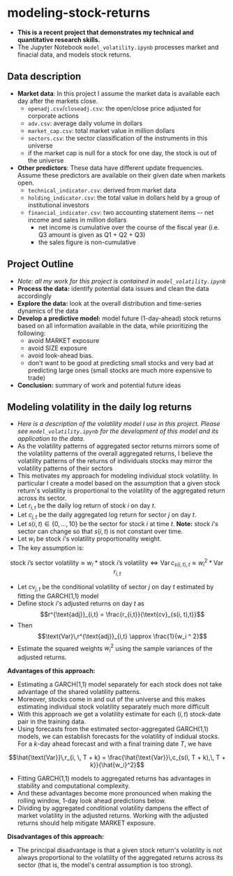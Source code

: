 # modeling-stock-returns

- **This is a recent project that demonstrates my technical and quantitative research skills.**
- The Jupyter Notebook `model_volatility.ipynb` processes market and finacial data, and models stock returns.

## Data description

- **Market data**: In this project I assume the market data is available each day after the markets close. 
    - `openadj.csv`/`closeadj.csv`: the open/close price adjusted for corporate actions
    - `adv.csv`: average daily volume in dollars 
    - `market_cap.csv`: total market value in million dollars
    - `sectors.csv`: the sector classification of the instruments in this universe
    - if the market cap is null for a stock for one day, the stock is out of the universe
- **Other predictors**: These data have different update frequencies. Assume these predictors are available on their given date when markets open. 
    - `technical_indicator.csv`: derived from market data
    - `holding_indicator.csv`: the total value in dollars held by a group of institutional investors
    - `financial_indicator.csv`: two accounting statement items -- net income and sales in million dollars 
         - net income is cumulative over the course of the fiscal year (i.e. Q3 amount is given as Q1 + Q2 + Q3)
         - the sales figure is non-cumulative
         
         
## Project Outline
- *Note: all my work for this project is contained in `model_volatility.ipynb`*
- **Process the data:** identify potential data issues and clean the data accordingly 
- **Explore the data:** look at the overall distribution and time-series dynamics of the data
- **Develop a predictive model:** model future (1-day-ahead) stock returns based on all information available in the data, while prioritizing the following: 
   - avoid MARKET exposure
   - avoid SIZE exposure
   - avoid look-ahead bias.
   - don't want to be good at predicting small stocks and very bad at predicting large ones (small stocks are much more expensive to trade)
- **Conclusion:** summary of work and potential future ideas

## Modeling volatility in the daily log returns
- *Here is a description of the volatility model I use in this project. Please see `model_volatility.ipynb` for the development of this model and its application to the data.*
- As the volatility patterns of aggregated sector returns mirrors some of the volatility patterns of the overall aggregated returns, I believe the volatility patterns of the returns of individuals stocks may mirror the volatility patterns of their sectors
- This motivates my approach for modeling individual stock volatility. In particular I create a model based on the assumption that a given stock return's volatility is proportional to the volatility of the aggregated return across its sector.
- Let $r_{i,t}$ be the daily log return of stock $i$ on day $t$.
- Let $c_{j,t}$ be the daily aggregated log return for sector $j$ on day $t$.
- Let $s(i, t) \in \{0,...,10\}$ be the sector for stock $i$ at time $t$. **Note:** stock $i$'s sector can change so that $s(i, t)$ is not constant over time.
- Let $w_i$ be stock $i$'s volatility proportionality weight.
- The key assumption is:


$$ \text{stock $i$'s sector volatility} \approx w_i * \text{stock $i$'s volatility}\,\, \Longleftrightarrow\,\, \text{Var}\,c_{s(i,t),\, t} \approx w_i^2 * \text{Var}\,r_{i, t}$$


- Let $\text{cv}_{j,t}$ be the conditional volatility of sector $j$ on day $t$ estimated by fitting the GARCH(1,1) model
- Define stock $i$'s adjusted returns on day $t$ as 
$$r^{\text{adj}}_{i,t} = \frac{r_{i,t}}{\text{cv}_{s(i, t),t}}$$
- Then
$$\text{Var}\,r^{\text{adj}}_{i,t} \approx \frac{1}{w_i ^ 2}$$
- Estimate the squared weights $w_i^2$ using the sample variances of the adjusted returns.

**Advantages of this approach:**
- Estimating a GARCH(1,1) model separately for each stock does not take advantage of the shared volatility patterns.
- Moreover, stocks come in and out of the universe and this makes estimating individual stock volatility separately much more difficult
- With this approach we get a volatility estimate for each $(i,t)$ stock-date pair in the training data.
- Using forecasts from the estimated sector-aggregated GARCH(1,1) models, we can establish forecasts for the volatility of indidual stocks. For a $k$-day ahead forecast and with a final training date $T$, we have

$$\hat{\text{Var}}\,r_{i, \, T + k} = \frac{\hat{\text{Var}}\,c_{s(i, T + k),\, T + k}}{\hat{w_i}^2}$$

- Fitting GARCH(1,1) models to aggregated returns has advantages in stability and computational complexity.
- And these advantages become more pronounced when making the rolling window, 1-day look ahead predictions below.
- Dividing by aggregated conditional volatility dampens the effect of market volatility in the adjusted returns.  Working with the adjusted returns should help mitigate MARKET exposure.

**Disadvantages of this approach:**
- The principal disadvantage is that a given stock return's volatility is not always proportional to the volatility of the aggregated returns across its sector (that is, the model's central assumption is too strong).

